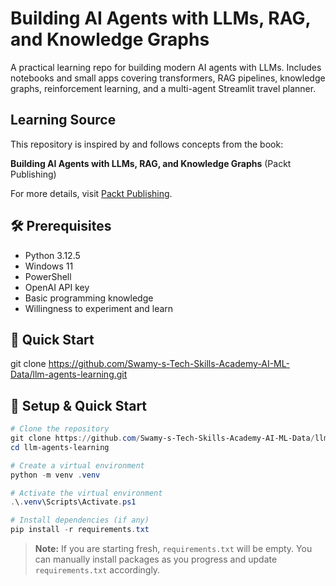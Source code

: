 # Building AI Agents with LLMs, RAG, and Knowledge Graphs

A practical learning repo for building modern AI agents with LLMs. Includes notebooks and small apps covering transformers, RAG pipelines, knowledge graphs, reinforcement learning, and a multi-agent Streamlit travel planner.

## Learning Source

This repository is inspired by and follows concepts from the book:

**Building AI Agents with LLMs, RAG, and Knowledge Graphs** (Packt Publishing)

For more details, visit [Packt Publishing](https://www.packtpub.com/en-us/product/building-ai-agents-with-llms-rag-and-knowledge-graphs-9781835080382).

## 🛠️ Prerequisites

- Python 3.12.5
- Windows 11
- PowerShell
- OpenAI API key
- Basic programming knowledge
- Willingness to experiment and learn

## 🚀 Quick Start

git clone <https://github.com/Swamy-s-Tech-Skills-Academy-AI-ML-Data/llm-agents-learning.git>

## 🏁 Setup & Quick Start

```powershell
# Clone the repository
git clone https://github.com/Swamy-s-Tech-Skills-Academy-AI-ML-Data/llm-agents-learning.git
cd llm-agents-learning

# Create a virtual environment
python -m venv .venv

# Activate the virtual environment
.\.venv\Scripts\Activate.ps1

# Install dependencies (if any)
pip install -r requirements.txt
```

> **Note:** If you are starting fresh, `requirements.txt` will be empty. You can manually install packages as you progress and update `requirements.txt` accordingly.

